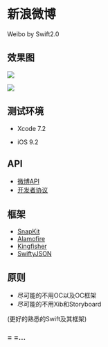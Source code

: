 # 新浪微博

Weibo by Swift2.0

## 效果图

![](https://github.com/Jatstar/Weibo-Swift/blob/master/1.gif)

![](https://github.com/Jatstar/Weibo-Swift/blob/master/2.gif)

## 测试环境

* Xcode 7.2

* iOS 9.2

## API
* [微博API](http://open.weibo.com/wiki/微博API)
* [开发者协议](http://open.weibo.com/wiki/开发者协议)

## 框架

* [SnapKit](https://github.com/SnapKit/SnapKit)
* [Alamofire](https://github.com/Alamofire/Alamofire)
* [Kingfisher](https://github.com/onevcat/Kingfisher)
* [SwiftyJSON](https://github.com/SwiftyJSON/SwiftyJSON)

## 原则

* 尽可能的不用OC以及OC框架
* 尽可能的不用Xib和Storyboard

(更好的熟悉的Swift及其框架)


### = =... 
